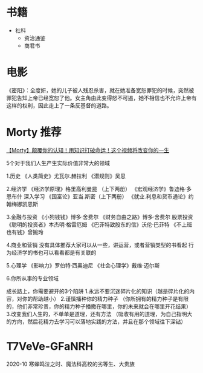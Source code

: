 # 书籍

- 社科
    - 资治通鉴
    - 商君书

# 电影

《密阳》：全度妍，她的儿子被人残忍杀害，就在她准备宽恕罪犯的时候，突然被罪犯告知上帝已经宽恕了他。女主角由此变得怒不可遏，她不相信也不允许上帝有这样的权利，因此走上了一条反基督的道路。

# Morty 推荐

[【Morty】颠覆你的认知！用知识打破命运！这个视频将改变你的一生](https://www.bilibili.com/video/BV1SZ4y1K7wH)

5个对于我们人生产生实际价值非常大的领域

1.历史
《人类简史》尤瓦尔.赫拉利
《潜规则》吴思

2.经济学
《经济学原理》格里高利曼昆 （上下两册）
《宏观经济学》鲁迪格·多恩布什
深入学习
《国富论》亚当.斯密（上下两册）
《就业.利息和货币通论》约翰梅娜凯恩斯

3.金融与投资
《小狗钱钱》博多·舍费尔
《财务自由之路》博多·舍费尔
股票投资
《聪明的投资者》本杰明·格雷厄姆
《巴菲特致股东的信》沃伦·巴菲特
《不上班也有钱》曾婉玲

4.商业和营销
没有具体推荐大家可以从一些，讲运营，或者营销类型的书看起
行为经济学的书也可以看看都是有关联的

5.心理学
《影响力》罗伯特·西奥迪尼
《社会心理学》戴维·迈尔斯

6.你所从事的专业领域

成长路上，你需要避开的3个陷阱
1.永远不要沉迷碎片化的知识（越是碎片化的内容，对你的帮助越小）
2.谨慎播种你的精力种子
（你所拥有的精力种子是有限的，他们非常珍贵，你的精力种子播撒在哪里，你的未来就会在哪里开花结果）
3.改变我们人生的，不单单是道理，还有方法
（吸收有用的道理，为自己指明大的方向，然后花精力去学习可以落地实践的方法，并且在那个领域往下深钻）

# T7VeVe-GFaNRH

2020-10 寒蝉鸣泣之时、魔法科高校的劣等生、大贵族
